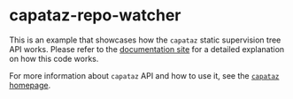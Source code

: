 # capataz-repo-watcher

This is an example that showcases how the `capataz` static supervision tree API
works. Please refer to the [documentation
site](https://romanandreg.gitbooks.io/capataz/content/v0.1/git-synchronizer-tutorial)
for a detailed explanation on how this code works.

For more information about `capataz` API and how to use it, see
the [`capataz` homepage](https://github.com/roman/Haskell-capataz).
